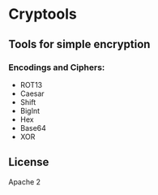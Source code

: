 Cryptools
=

## Tools for simple encryption
### Encodings and Ciphers:
* ROT13
* Caesar
* Shift
* BigInt
* Hex
* Base64
* XOR

## License
Apache 2
